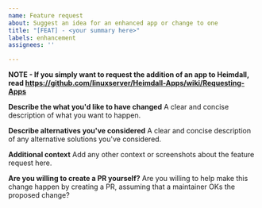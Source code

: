 ```yaml
---
name: Feature request
about: Suggest an idea for an enhanced app or change to one
title: "[FEAT] - <your summary here>"
labels: enhancement
assignees: ''

---
```


**NOTE - If you simply want to request the addition of an app to Heimdall, read https://github.com/linuxserver/Heimdall-Apps/wiki/Requesting-Apps**

**Describe the what you'd like to have changed**
A clear and concise description of what you want to happen.

**Describe alternatives you've considered**
A clear and concise description of any alternative solutions you've considered.

**Additional context**
Add any other context or screenshots about the feature request here.

**Are you willing to create a PR yourself?**
Are you willing to help make this change happen by creating a PR, assuming that a maintainer OKs the proposed change?
